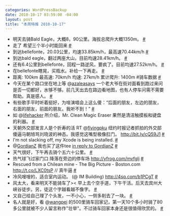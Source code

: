 ```yaml
--- 
categories: WordPressBackup
date: 2010-10-17 03:59:00 -04:00
layout: post
title: "本周特推 2010-10-17"
---
```

<ul class="aktt_tweet_digest">
	<li>明天去骑Bald Eagle，大概8，90公里。海拔总爬升大概1350m。 <a href="http://twitter.com/ztpala/statuses/26907284026" class="aktt_tweet_time">#</a></li>
	<li>走了 希望三个半小时能回来 <a href="http://twitter.com/ztpala/statuses/26954860638" class="aktt_tweet_time">#</a></li>
	<li>到达bellefonte，20.03公里，均速33.85km/h，最高速70.44km/h <a href="http://twitter.com/ztpala/statuses/26958316596" class="aktt_tweet_time">#</a></li>
	<li>到达bald eagle，翻过两座大山，目前均速28.41km/h。 <a href="http://twitter.com/ztpala/statuses/26968179666" class="aktt_tweet_time">#</a></li>
	<li>还有6.4公里到bellefonte，回程一路逆风，要疯了。目前均速27.52km/h。 <a href="http://twitter.com/ztpala/statuses/26971187481" class="aktt_tweet_time">#</a></li>
	<li>在bellefonte瞎晃，买瓶水。补给一下再走。 <a href="http://twitter.com/ztpala/statuses/26973636144" class="aktt_tweet_time">#</a></li>
	<li>距离: 100km 最高速: 70km/h 均速: 27km/h 累计爬升: 1400m #骑车数据 <a href="http://twitter.com/ztpala/statuses/26984241409" class="aktt_tweet_time">#</a></li>
	<li>今天在某个路口坐在地上等 @<a href="http://twitter.com/azaleasays" class="aktt_username">azaleasays</a> 一个老大爷在街对面看到跑过来问是否一切都好，水够不够。前几天出去在路边看地图，也有人停车问需不需要帮助。真是感人。 <a href="http://twitter.com/ztpala/statuses/26991341210" class="aktt_tweet_time">#</a></li>
	<li>有些歌手平时听着挺好，为啥演唱会上这么傻：“后面的朋友，左边的朋友，右面的朋友，前面的朋友。我听不到！” <a href="http://twitter.com/ztpala/statuses/27067043736" class="aktt_tweet_time">#</a></li>
	<li>如 @<a href="http://twitter.com/lifehacker" class="aktt_username">lifehacker</a> 所介绍，Mr. Clean Magic Eraser 果然是清洁触摸板和键盘的利器。 <a href="http://twitter.com/ztpala/statuses/27104503294" class="aktt_tweet_time">#</a></li>
	<li>天朝外交部发言人是个折寿的活 RT @<a href="http://twitter.com/flyingpku" class="aktt_username">flyingpku</a> 纽约时报记者抓拍的外交部傻逼马朝旭骂刘晓波的神态。我感觉这嘴型极像肛门。 <a href="http://bit.ly/cQ59J1" rel="nofollow">http://bit.ly/cQ59J1</a> <a href="http://twitter.com/ztpala/statuses/27154981409" class="aktt_tweet_time">#</a></li>
	<li>I&#039;m not slacking off, my Xcode is being installed. <a href="http://twitter.com/ztpala/statuses/27175952596" class="aktt_tweet_time">#</a></li>
	<li>@<a href="http://twitter.com/GordianZ" class="aktt_username">GordianZ</a> 我也买了这件tee <a href="http://twitter.com/GordianZ/statuses/27186170038" class="aktt_tweet_reply">in reply to GordianZ</a> <a href="http://twitter.com/ztpala/statuses/27212251018" class="aktt_tweet_time">#</a></li>
	<li>天气很好，下午再去骑个五六十公里。 <a href="http://twitter.com/ztpala/statuses/27255475118" class="aktt_tweet_time">#</a></li>
	<li>热气球飞过家门口 降落在旁边的停车场  <a href="http://yfrog.com/mvfglj" rel="nofollow">http://yfrog.com/mvfglj</a> <a href="http://twitter.com/ztpala/statuses/27282565907" class="aktt_tweet_time">#</a></li>
	<li>Rescued from a Chilean mine - The Big Picture - Boston.com <a href="http://t.co/LXC0tsP" rel="nofollow">http://t.co/LXC0tsP</a> // 真牛逼 <a href="http://twitter.com/ztpala/statuses/27314345462" class="aktt_tweet_time">#</a></li>
	<li>冷风嗖嗖的，适合室内运动。 (@ IM Building) <a href="http://4sq.com/b1PCgT" rel="nofollow">http://4sq.com/b1PCgT</a> <a href="http://twitter.com/ztpala/statuses/27499268843" class="aktt_tweet_time">#</a></li>
	<li>风太大，看来明天不能骑车了&gt;&lt; 早上去个空手道，下午干活。后天去宾州大峡谷徒步。另，徒这个字越看越不像字。 <a href="http://twitter.com/ztpala/statuses/27506969732" class="aktt_tweet_time">#</a></li>
	<li>又自己给自己理了个头发，一不小心，一侧多削去了一块。 <a href="http://twitter.com/ztpala/statuses/27510912444" class="aktt_tweet_time">#</a></li>
	<li>名人就是好，看 @<a href="http://twitter.com/wangpei" class="aktt_username">wangpei</a> 的500里骑车回家记，第一天10个多小时骑了80多公里就被不少人留言称作&quot;壮举&quot;。不过骑车回家本身还是很值得欣赏的。 <a href="http://twitter.com/ztpala/statuses/27563980786" class="aktt_tweet_time">#</a></li>
</ul>
